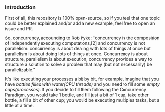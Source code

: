 ### Introduction

First of all, this repository is 100% open-source, so if you feel that one topic could be better explained and/or add a new example, feel free to open an issue and PR.

So, concurrency, accounding to Rob Pyke: "concurrency is the composition of independently executing computations,[2] and concurrency is not parallelism: concurrency is about dealing with lots of things at once but parallelism is about doing lots of things at once. Concurrency is about structure, parallelism is about execution, concurrency provides a way to structure a solution to solve a problem that may (but not necessarily) be parallelizable."

It's like executing your processes a bit by bit, for example, imagine that you have _bottles filled with water(CPU threads)_ and you need to fill some _empty cups(processes)_. If you decide to fill them following the Concurrency Paradigm, you would take 1 bottle, and fill just a bit of 1 cup, take other bottle, a fill a bit of other cup; you would be executing multiples tasks, but a little at a time.

